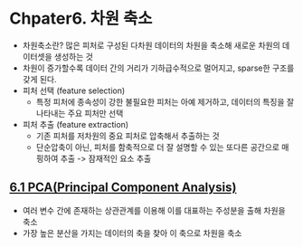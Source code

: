 # Chpater6. 차원 축소  
- 차원축소란? 많은 피처로 구성된 다차원 데이터의 차원을 축소해 새로운 차원의 데이터셋을 생성하는 것
- 차원이 증가할수록 데이터 간의 거리가 기하급수적으로 멀어지고, sparse한 구조를 갖게 된다.
- 피처 선택 (feature selection)
  - 특정 피처에 종속성이 강한 불필요한 피처는 아예 제거하고, 데이터의 특징을 잘 나타내는 주요 피처만 선택
- 피처 추출 (feature extraction)
  - 기존 피처를 저차원의 중요 피처로 압축해서 추출하는 것
  - 단순압축이 아닌, 피처를 함축적으로 더 잘 설명할 수 있는 또다른 공간으로 매핑하여 추출 -> 잠재적인 요소 추출 
  
## **[6.1 PCA(Principal Component Analysis)]()**
- 여러 변수 간에 존재하는 상관관계를 이용해 이를 대표하는 주성분을 출해 차원을 축소
- 가장 높은 분산을 가지는 데이터의 축을 찾아 이 축으로 차원을 축소
